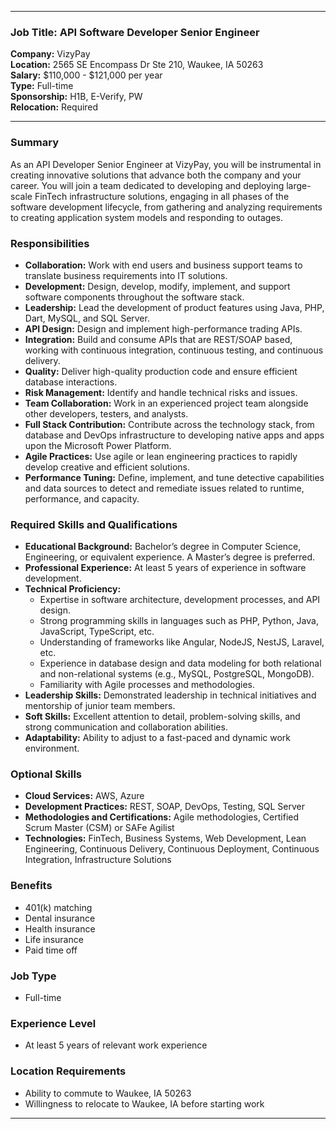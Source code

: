 

---

### Job Title: API Software Developer Senior Engineer

**Company:** VizyPay  
**Location:** 2565 SE Encompass Dr Ste 210, Waukee, IA 50263  
**Salary:** $110,000 - $121,000 per year  
**Type:** Full-time  
**Sponsorship:** H1B, E-Verify, PW  
**Relocation:** Required

---

### Summary

As an API Developer Senior Engineer at VizyPay, you will be instrumental in creating innovative solutions that advance both the company and your career. You will join a team dedicated to developing and deploying large-scale FinTech infrastructure solutions, engaging in all phases of the software development lifecycle, from gathering and analyzing requirements to creating application system models and responding to outages.

### Responsibilities

- **Collaboration:** Work with end users and business support teams to translate business requirements into IT solutions.
- **Development:** Design, develop, modify, implement, and support software components throughout the software stack.
- **Leadership:** Lead the development of product features using Java, PHP, Dart, MySQL, and SQL Server.
- **API Design:** Design and implement high-performance trading APIs.
- **Integration:** Build and consume APIs that are REST/SOAP based, working with continuous integration, continuous testing, and continuous delivery.
- **Quality:** Deliver high-quality production code and ensure efficient database interactions.
- **Risk Management:** Identify and handle technical risks and issues.
- **Team Collaboration:** Work in an experienced project team alongside other developers, testers, and analysts.
- **Full Stack Contribution:** Contribute across the technology stack, from database and DevOps infrastructure to developing native apps and apps upon the Microsoft Power Platform.
- **Agile Practices:** Use agile or lean engineering practices to rapidly develop creative and efficient solutions.
- **Performance Tuning:** Define, implement, and tune detective capabilities and data sources to detect and remediate issues related to runtime, performance, and capacity.

### Required Skills and Qualifications

- **Educational Background:** Bachelor’s degree in Computer Science, Engineering, or equivalent experience. A Master’s degree is preferred.
- **Professional Experience:** At least 5 years of experience in software development.
- **Technical Proficiency:**
  - Expertise in software architecture, development processes, and API design.
  - Strong programming skills in languages such as PHP, Python, Java, JavaScript, TypeScript, etc.
  - Understanding of frameworks like Angular, NodeJS, NestJS, Laravel, etc.
  - Experience in database design and data modeling for both relational and non-relational systems (e.g., MySQL, PostgreSQL, MongoDB).
  - Familiarity with Agile processes and methodologies.
- **Leadership Skills:** Demonstrated leadership in technical initiatives and mentorship of junior team members.
- **Soft Skills:** Excellent attention to detail, problem-solving skills, and strong communication and collaboration abilities.
- **Adaptability:** Ability to adjust to a fast-paced and dynamic work environment.

### Optional Skills

- **Cloud Services:** AWS, Azure
- **Development Practices:** REST, SOAP, DevOps, Testing, SQL Server
- **Methodologies and Certifications:** Agile methodologies, Certified Scrum Master (CSM) or SAFe Agilist
- **Technologies:** FinTech, Business Systems, Web Development, Lean Engineering, Continuous Delivery, Continuous Deployment, Continuous Integration, Infrastructure Solutions

### Benefits

- 401(k) matching
- Dental insurance
- Health insurance
- Life insurance
- Paid time off

### Job Type

- Full-time

### Experience Level

- At least 5 years of relevant work experience

### Location Requirements

- Ability to commute to Waukee, IA 50263
- Willingness to relocate to Waukee, IA before starting work

---


